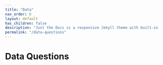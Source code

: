 ```yaml
---
title: "Data"
nav_order: 6
layout: default
has_children: false
description: "Just the Docs is a responsive Jekyll theme with built-in search that is easily customizable and hosted on GitHub Pages."
permalink: "/data-questions"
---
```



# Data Questions






